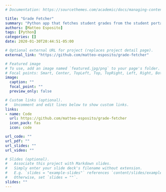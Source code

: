 ```yaml
---
# Documentation: https://sourcethemes.com/academic/docs/managing-content/

title: "Grade Fetcher"
summary: "Python app that fetches student grades from the student portal and outputs them in a user's local console. Selenium, bs4."
authors: [Matteo Esposito]
tags: [Python]
categories: []
date: 2020-01-30T20:44:51-05:00

# Optional external URL for project (replaces project detail page).
external_link: "https://github.com/matteo-esposito/grade-fetcher"

# Featured image
# To use, add an image named `featured.jpg/png` to your page's folder.
# Focal points: Smart, Center, TopLeft, Top, TopRight, Left, Right, BottomLeft, Bottom, BottomRight.
image:
  caption: ""
  focal_point: ""
  preview_only: false

# Custom links (optional).
#   Uncomment and edit lines below to show custom links.
links:
- name: Code
  url: https://github.com/matteo-esposito/grade-fetcher
  icon_pack: fas
  icon: code

url_code: ""
url_pdf: ""
url_slides: ""
url_video: ""

# Slides (optional).
#   Associate this project with Markdown slides.
#   Simply enter your slide deck's filename without extension.
#   E.g. `slides = "example-slides"` references `content/slides/example-slides.md`.
#   Otherwise, set `slides = ""`.
slides: ""
---
```

